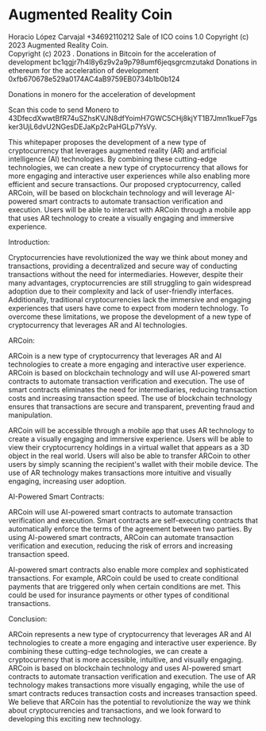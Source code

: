 # Augmented Reality Coin
Horacio López Carvajal +34692110212
Sale of ICO coins 1.0
Copyright (c) 2023 Augmented Reality Coin.  
Copyright (c) 2023 .
Donations in Bitcoin for the acceleration of development
bc1qgjr7h4l8y6z9v2a9p798umf6jeqsgrcmzutakd
Donations in ethereum for the acceleration of development
0xfb670678e529a0174AC4aB9759EB0734b1b0b124

Donations in monero for the acceleration of development

Scan this code to send Monero to 43DfecdXwwtBfR74uSZhsKVJN8dfYoimH7GWC5CHj8kjYT1B7Jmn1kueF7gsker3UjL6dvU2NGesDEJaKp2cPaHGLp7YsVy.

This whitepaper proposes the development of a new type of cryptocurrency that leverages augmented reality (AR) and artificial intelligence (AI) technologies. By combining these cutting-edge technologies, we can create a new type of cryptocurrency that allows for more engaging and interactive user experiences while also enabling more efficient and secure transactions. Our proposed cryptocurrency, called ARCoin, will be based on blockchain technology and will leverage AI-powered smart contracts to automate transaction verification and execution. Users will be able to interact with ARCoin through a mobile app that uses AR technology to create a visually engaging and immersive experience.

Introduction:

Cryptocurrencies have revolutionized the way we think about money and transactions, providing a decentralized and secure way of conducting transactions without the need for intermediaries. However, despite their many advantages, cryptocurrencies are still struggling to gain widespread adoption due to their complexity and lack of user-friendly interfaces. Additionally, traditional cryptocurrencies lack the immersive and engaging experiences that users have come to expect from modern technology. To overcome these limitations, we propose the development of a new type of cryptocurrency that leverages AR and AI technologies.

ARCoin:

ARCoin is a new type of cryptocurrency that leverages AR and AI technologies to create a more engaging and interactive user experience. ARCoin is based on blockchain technology and will use AI-powered smart contracts to automate transaction verification and execution. The use of smart contracts eliminates the need for intermediaries, reducing transaction costs and increasing transaction speed. The use of blockchain technology ensures that transactions are secure and transparent, preventing fraud and manipulation.

ARCoin will be accessible through a mobile app that uses AR technology to create a visually engaging and immersive experience. Users will be able to view their cryptocurrency holdings in a virtual wallet that appears as a 3D object in the real world. Users will also be able to transfer ARCoin to other users by simply scanning the recipient's wallet with their mobile device. The use of AR technology makes transactions more intuitive and visually engaging, increasing user adoption.

AI-Powered Smart Contracts:

ARCoin will use AI-powered smart contracts to automate transaction verification and execution. Smart contracts are self-executing contracts that automatically enforce the terms of the agreement between two parties. By using AI-powered smart contracts, ARCoin can automate transaction verification and execution, reducing the risk of errors and increasing transaction speed.

AI-powered smart contracts also enable more complex and sophisticated transactions. For example, ARCoin could be used to create conditional payments that are triggered only when certain conditions are met. This could be used for insurance payments or other types of conditional transactions.

Conclusion:

ARCoin represents a new type of cryptocurrency that leverages AR and AI technologies to create a more engaging and interactive user experience. By combining these cutting-edge technologies, we can create a cryptocurrency that is more accessible, intuitive, and visually engaging. ARCoin is based on blockchain technology and uses AI-powered smart contracts to automate transaction verification and execution. The use of AR technology makes transactions more visually engaging, while the use of smart contracts reduces transaction costs and increases transaction speed. We believe that ARCoin has the potential to revolutionize the way we think about cryptocurrencies and transactions, and we look forward to developing this exciting new technology.
